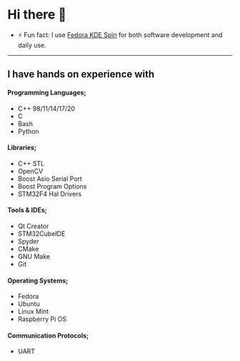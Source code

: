 # Hi there 👋

+ ⚡ Fun fact: I use [Fedora KDE Spin](https://spins.fedoraproject.org/en/kde/) for both software development and daily use.

---

## I have hands on experience with

#### Programming Languages;

+ C++ 98/11/14/17/20
+ C
+ Bash
+ Python

#### Libraries;

+ C++ STL
+ OpenCV
+ Boost Asio Serial Port
+ Boost Program Options
+ STM32F4 Hal Drivers

#### Tools & IDEs;

+ Qt Creator
+ STM32CubeIDE
+ Spyder
+ CMake
+ GNU Make
+ Git

#### Operating Systems;

+ Fedora
+ Ubuntu
+ Linux Mint
+ Raspberry Pi OS

#### Communication Protocols;

+ UART
